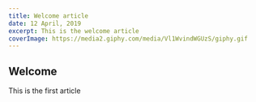 ```yaml
---
title: Welcome article
date: 12 April, 2019
excerpt: This is the welcome article
coverImage: https://media2.giphy.com/media/Vl1WvindWGUzS/giphy.gif
---
```


## Welcome

This is the first article